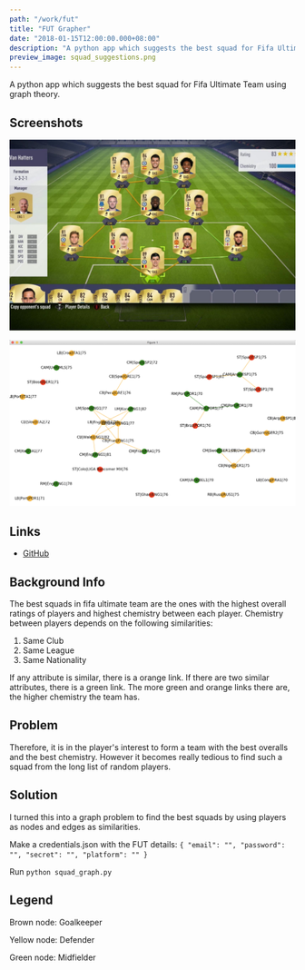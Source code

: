 ```yaml
---
path: "/work/fut"
title: "FUT Grapher"
date: "2018-01-15T12:00:00.000+08:00"
description: "A python app which suggests the best squad for Fifa Ultimate Team using graph theory."
preview_image: squad_suggestions.png
---
```


A python app which suggests the best squad for Fifa Ultimate Team using graph theory.

## Screenshots

![Fifa 18 Ultimate Team](./fifa18_UT.jpg)

![Squad suggestions](./squad_suggestions.png)

## Links

- [GitHub](https://github.com/WaqasAliAbbasi/FUT_Grapher)

## Background Info

The best squads in fifa ultimate team are the ones with the highest overall ratings of players and highest chemistry between each player. Chemistry between players depends on the following similarities:

1.  Same Club
2.  Same League
3.  Same Nationality

If any attribute is similar, there is a orange link. If there are two similar attributes, there is a green link. The more green and orange links there are, the higher chemistry the team has.

## Problem

Therefore, it is in the player's interest to form a team with the best overalls and the best chemistry. However it becomes really tedious to find such a squad from the long list of random players.

## Solution

I turned this into a graph problem to find the best squads by using players as nodes and edges as similarities.

Make a credentials.json with the FUT details:
`{ "email": "", "password": "", "secret": "", "platform": "" }`

Run `python squad_graph.py`

## Legend

Brown node: Goalkeeper

Yellow node: Defender

Green node: Midfielder
